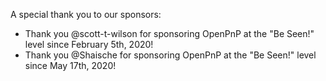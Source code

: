A special thank you to our sponsors:

- Thank you @scott-t-wilson for sponsoring OpenPnP at the "Be Seen!" level since February 5th, 2020!
- Thank you @Shaische for sponsoring OpenPnP at the "Be Seen!" level since May 17th, 2020!

